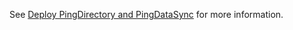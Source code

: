 See [Deploy PingDirectory and PingDataSync](../../docs/deployment/deploySync.md) for more information.